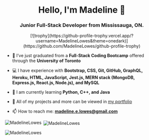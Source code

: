 <!--
**MadelineLowes/MadelineLowes** is a ✨ _special_ ✨ repository because its `README.md` (this file) appears on your GitHub profile.

Here are some ideas to get you started:

- 🔭 I’m currently working on ...
- 🌱 I’m currently learning ...
- 👯 I’m looking to collaborate on ...
- 🤔 I’m looking for help with ...
- 💬 Ask me about ...
- 💻
- 😄 Pronouns: ...
- ⚡ Fun fact: ...
-->

<h1 align="center">Hello, I'm Madeline 👋</h1>
<h3 align="center">Junior Full-Stack Developer from Mississauga, ON.</h3>

<div align="center">[![trophy](https://github-profile-trophy.vercel.app/?username=MadelineLowes&theme=onedark)](https://github.com/MadelineLowes/github-profile-trophy)</div>

- 🎉 I’ve just graduated from a **Full-Stack Coding Bootcamp** offered through the **University of Toronto**

- 💻 I have experience with **Bootstrap, CSS, Git, GitHub, GraphQL, Heroku, HTML, JavaScript, Jest.js, MERN stack (MongoDB, Express.js, React.js, Node.js), and MySQL**

- 🌱 I am currently learning **Python, C++, and Java**

- 👀 All of my projects and more can be viewed in [my portfolio](https://madelinelowes.github.io/madelines-portfolio/)

- 📫 How to reach me: **madeline.e.lowes@gmail.com**


<p><img align="left" src="https://github-readme-stats.vercel.app/api/top-langs?username=MadelineLowes&show_icons=true&locale=en&layout=compact" alt="MadelineLowes" /></p>

<p>&nbsp;<img align="center" src="https://github-readme-stats.vercel.app/api?username=MadelineLowes&show_icons=true&locale=en" alt="MadelineLowes" /></p>

<p><img align="center" src="https://github-readme-streak-stats.herokuapp.com/?user=MadelineLowes&" alt="MadelineLowes" /></p>
